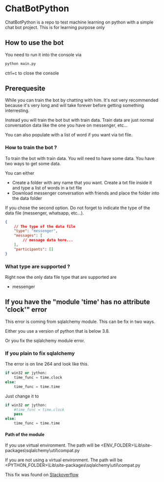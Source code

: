 # ChatBotPython

ChatBotPython is a repo to test machine learning on python with a simple chat bot project. This is for learning purpose only

## How to use the bot

You need to run it into the console via 

```bash
python main.py
```

ctrl+c to close the console

## Prerequesite

While you can train the bot by chatting with him. It's not very recommended because it's very long and will take forever before getting something interresting.

Instead you will train the bot but with train data. Train data are just normal conversation data like the one you have on messenger, etc...

You can also populate with a list of word if you want via txt file.

### How to train the bot ?

To train the bot with train data. You will need to have some data. You have two ways to get some data.

You can either
- Create a folder with any name that you want. Create a txt file inside it and type a list of words in a txt file
- Download messenger conversation with friends and place the folder into the data folder

If you chose the second option. Do not forget to indicate the type of the data file (messenger, whatsapp, etc...).

```json
{
    // The type of the data file
    "type": "messenger",
    "messages": [
        // message data here...
    ],
    "participants": []
}
```

### What type are supported ?

Right now the only data file type that are supported are

- messenger

## If you have the "module 'time' has no attribute 'clock'" error

This error is coming from sqlalchemy module. This can be fix in two ways.

Either you use a version of python that is below 3.8.

Or you fix the sqlalchemy module error.

### If you plain to fix sqlalchemy

The error is on line 264 and look like this.

```python
if win32 or jython:
    time_func = time.clock
else:
    time_func = time.time
```

Just change it to

```python
if win32 or jython:
    #time_func = time.clock
    pass
else:
    time_func = time.time
```

#### Path of the module

If you use virtual environment.
The path will be <ENV_FOLDER>\Lib\site-packages\sqlalchemy\util\compat.py

If you are not using a virtual environment. 
The path will be <PYTHON_FOLDER>\Lib\site-packages\sqlalchemy\util\compat.py

This fix was found on [Stackoverflow](https://stackoverflow.com/questions/66799322/chatterbot-attributeerror-module-time-has-no-attribute-clock)